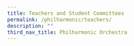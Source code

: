 ```yaml
---
title: Teachers and Student Committees
permalink: /philharmonic/teachers/
description: ""
third_nav_title: Philharmonic Orchestra
---
```

